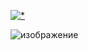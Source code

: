 


[![*](https://github.com/Einzigartigitsme/Einzigartigitsme1/assets/28265671/11953d9e-738f-4f24-8762-7ebdcbb96a70)](https://tinyurl.com/bdd6cnvz)

![изображение](https://github.com/Einzigartigitsme/Einzigartigitsme1/assets/28265671/b61d6c5d-7ace-4412-9e3c-08b1e4b239bb)
